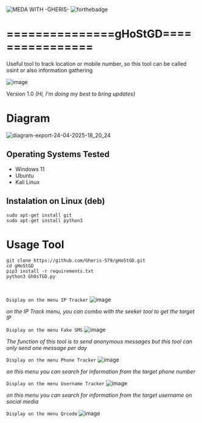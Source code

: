  ![MEDA WITH -GHERIS-](https://github.com/Gheris-579/RANSOMEWARE/assets/103877241/8680eb64-f902-496d-8d48-1b4239340c40) ![forthebadge](https://forthebadge.com/images/badges/made-with-python.svg)    

# ===============gHoStGD================
Useful tool to track location or mobile number, so this tool can be called osint or also information gathering


![image](https://github.com/user-attachments/assets/1eff403a-53c6-4b0d-a7e6-1ffcfcb0613f)


<p>Version 1.0 <em>(Hi, I'm doing my best to bring updates)</em></p>


# Diagram


![diagram-export-24-04-2025-18_20_24](https://github.com/user-attachments/assets/8a04431b-58ed-4e16-9a8c-f27b1e4e0359)



<h2>Operating Systems Tested</h2>
<ul>
<li>Windows 11</li>
<li>Ubuntu</li>
<li>Kali Linux</li>
</ul>


<h2>Instalation on Linux (deb)</h2>

```
sudo apt-get install git
sudo apt-get install python3
```

<h1>Usage Tool</h1>

```
git clone https://github.com/Gheris-579/gHoStGD.git
cd gHoStGD
pip3 install -r requirements.txt
python3 GhOsTGD.py
```
</br>

`
Display on the menu IP Tracker
`
![image](https://github.com/user-attachments/assets/69f0ae67-01d2-4ccb-acd0-f11324d304ff)

<p><em>on the IP Track menu, you can combo with the seeker tool to get the target IP</em></p>

`Display on the menu Fake SMS`
![image](https://github.com/user-attachments/assets/ac1b750a-6358-4fb9-b17e-d98d0a3e8ec1)
<p><em>The function of this tool is to send anonymous messages but this tool can only send one message per day</em></p>


`Display on the menu Phone Tracker`
![image](https://github.com/user-attachments/assets/fe9b41ae-1553-4a78-9749-bb7c16b5742a)

<p><em>on this menu you can search for information from the target phone number</em></p>

`Display on the menu Username Tracker`
![image](https://github.com/user-attachments/assets/3e63bc82-41e8-4d66-a214-c60f4ee9c89c)

<p><em>on this menu you can search for information from the target username on social media</em></p>

`Display on the menu Qrcode`
![image](https://github.com/user-attachments/assets/274bf1bc-d60c-494c-943c-da880afeadc4)

